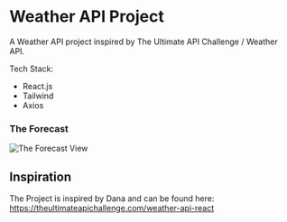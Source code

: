 # Weather API Project

A Weather API project inspired by The Ultimate API Challenge / Weather API.

Tech Stack:

- React.js
- Tailwind
- Axios

### The Forecast

![The Forecast View](src/styles/assets/weather-api-project.png?raw=true "The Forecast View")

## Inspiration

The Project is inspired by Dana and can be found here: https://theultimateapichallenge.com/weather-api-react

